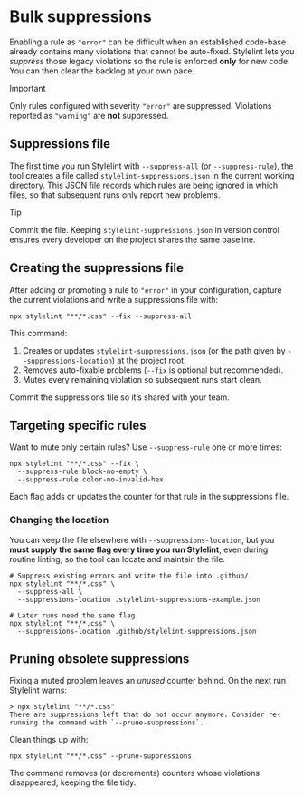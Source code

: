 # Bulk suppressions

Enabling a rule as `"error"` can be difficult when an established code-base already contains many violations that cannot be auto-fixed.
Stylelint lets you _suppress_ those legacy violations so the rule is enforced **only** for new code. You can then clear the backlog at your own pace.

> [!IMPORTANT]
> Only rules configured with severity `"error"` are suppressed.
> Violations reported as `"warning"` are **not** suppressed.

## Suppressions file

The first time you run Stylelint with `--suppress-all` (or `--suppress-rule`), the tool creates a file called `stylelint-suppressions.json` in the current working directory.
This JSON file records which rules are being ignored in which files, so that subsequent runs only report new problems.

> [!TIP]
> Commit the file. Keeping `stylelint-suppressions.json` in version control ensures every developer on the project shares the same baseline.

## Creating the suppressions file

After adding or promoting a rule to `"error"` in your configuration, capture the current violations and write a suppressions file with:

```shell
npx stylelint "**/*.css" --fix --suppress-all
```

This command:

1. Creates or updates `stylelint-suppressions.json` (or the path given by `--suppressions-location`) at the project root.
2. Removes auto-fixable problems (`--fix` is optional but recommended).
3. Mutes every remaining violation so subsequent runs start clean.

Commit the suppressions file so it’s shared with your team.

## Targeting specific rules

Want to mute only certain rules? Use `--suppress-rule` one or more times:

```shell
npx stylelint "**/*.css" --fix \
  --suppress-rule block-no-empty \
  --suppress-rule color-no-invalid-hex
```

Each flag adds or updates the counter for that rule in the suppressions file.

### Changing the location

You can keep the file elsewhere with `--suppressions-location`, but you **must supply the same flag every time you run Stylelint**, even during routine linting, so the tool can locate and maintain the file.

```shell
# Suppress existing errors and write the file into .github/
npx stylelint "**/*.css" \
  --suppress-all \
  --suppressions-location .stylelint-suppressions-example.json

# Later runs need the same flag
npx stylelint "**/*.css" \
  --suppressions-location .github/stylelint-suppressions.json
```

## Pruning obsolete suppressions

Fixing a muted problem leaves an _unused_ counter behind. On the next run Stylelint warns:

```shell
> npx stylelint "**/*.css"
There are suppressions left that do not occur anymore. Consider re-running the command with `--prune-suppressions`.
```

Clean things up with:

```shell
npx stylelint "**/*.css" --prune-suppressions
```

The command removes (or decrements) counters whose violations disappeared, keeping the file tidy.
